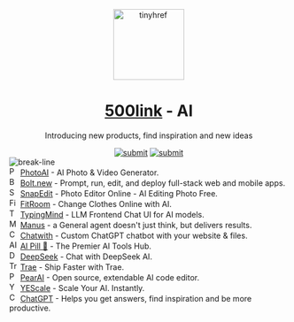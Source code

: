 <div align="center"><a target="_blank" href="https://tinyhref.com"><img src="https://i.imgur.com/cY13Vvb.png" height="128" alt="tinyhref"/></a></div>
<h1 align="center"><a target="_blank" href="https://tinyhref.com">500link</a> - AI</h1>
<p align="center">Introducing new products, find inspiration and new ideas</p>

<div align="center"><a target="_blank" href="https://tinyhref.com/submit"><img src="https://img.shields.io/badge/Submit-c32769.svg?style=flat" alt="submit"/></a>
<a target="_blank" href="https://x.com/intent/follow?screen_name=tinyhref"><img src="https://img.shields.io/twitter/follow/tinyhref" alt="submit"/></a></div>

<img src="https://i.imgur.com/waxVImv.png" alt="break-line"/>

<div><img width="16" src="https://i.imgur.com/fxv2lJO.png" alt="PhotoAI"/> <a target="_blank" href="https://tinyhref.com/photoai">PhotoAI</a> - AI Photo &amp; Video Generator.</div>
<div><img width="16" src="https://i.imgur.com/yNJNkcf.png" alt="Bolt.new"/> <a target="_blank" href="https://tinyhref.com/bolt.new">Bolt.new</a> - Prompt, run, edit, and deploy full-stack web and mobile apps.</div>
<div><img width="16" src="https://i.imgur.com/jAeiAIK.jpeg" alt="SnapEdit"/> <a target="_blank" href="https://tinyhref.com/snapedit">SnapEdit</a> - Photo Editor Online - AI Editing Photo Free.</div>
<div><img width="16" src="https://i.imgur.com/UTt7DPT.jpeg" alt="FitRoom"/> <a target="_blank" href="https://tinyhref.com/fitroom">FitRoom</a> - Change Clothes Online with AI.</div>
<div><img width="16" src="https://i.imgur.com/2MTGjUR.jpeg" alt="TypingMind"/> <a target="_blank" href="https://tinyhref.com/typingmind">TypingMind</a> - LLM Frontend Chat UI for AI models.</div>
<div><img width="16" src="https://i.imgur.com/Lyp5yTG.png" alt="Manus"/> <a target="_blank" href="https://tinyhref.com/manus">Manus</a> - a General agent doesn&#x27;t just think, but delivers results.</div>
<div><img width="16" src="https://i.imgur.com/u8m14nY.png" alt="Chatwith"/> <a target="_blank" href="https://tinyhref.com/chatwith">Chatwith</a> - Custom ChatGPT chatbot with your website &amp; files.</div>
<div><img width="16" src="https://i.imgur.com/4gPkxSI.png" alt="AI Pill 💊"/> <a target="_blank" href="https://tinyhref.com/aipill">AI Pill 💊</a> - The Premier AI Tools Hub.</div>
<div><img width="16" src="https://i.imgur.com/ebTW2Oq.png" alt="DeepSeek"/> <a target="_blank" href="https://tinyhref.com/deepseek">DeepSeek</a> - Chat with DeepSeek AI.</div>
<div><img width="16" src="https://i.imgur.com/YTMBMXC.png" alt="Trae"/> <a target="_blank" href="https://tinyhref.com/trae">Trae</a> - Ship Faster with Trae.</div>
<div><img width="16" src="https://i.imgur.com/tal6wNl.png" alt="PearAI"/> <a target="_blank" href="https://tinyhref.com/pearai">PearAI</a> - Open source, extendable AI code editor.</div>
<div><img width="16" src="https://i.imgur.com/gpoybl3.jpeg" alt="YEScale"/> <a target="_blank" href="https://tinyhref.com/yescale">YEScale</a> - Scale Your AI. Instantly.</div>
<div><img width="16" src="https://i.imgur.com/vKddPK2.png" alt="ChatGPT"/> <a target="_blank" href="https://tinyhref.com/chatgpt">ChatGPT</a> - Helps you get answers, find inspiration and be more productive.</div>
